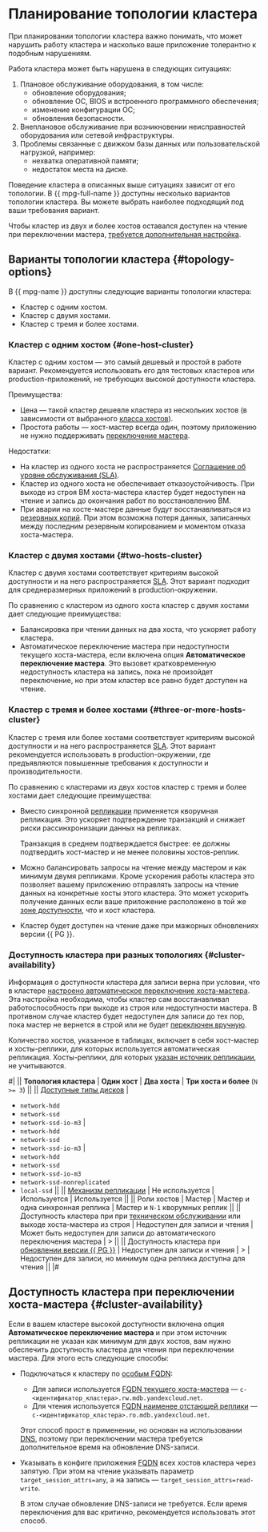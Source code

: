 # Планирование топологии кластера

При планировании топологии кластера важно понимать, что может нарушить работу кластера и насколько ваше приложение толерантно к подобным нарушениям.

Работа кластера может быть нарушена в следующих ситуациях:

1. Плановое обслуживание оборудования, в том числе:
   * обновление оборудования;
   * обновление ОС, BIOS и встроенного программного обеспечения;
   * изменение конфигурации ОС;
   * обновления безопасности.
1. Внеплановое обслуживание при возникновении неисправностей оборудования или сетевой инфраструктуры.
1. Проблемы связанные с движком базы данных или пользовательской нагрузкой, например:
   * нехватка оперативной памяти;
   * недостаток места на диске.

Поведение кластера в описанных выше ситуациях зависит от его топологии. В {{ mpg-full-name }} доступны несколько вариантов топологии кластера. Вы можете выбрать наиболее подходящий под ваши требования вариант.

Чтобы кластер из двух и более хостов оставался доступен на чтение при переключении мастера, [требуется дополнительная настройка](#cluster-availability).

## Варианты топологии кластера {#topology-options}

В {{ mpg-name }} доступны следующие варианты топологии кластера:

* Кластер с одним хостом.
* Кластер с двумя хостами.
* Кластер с тремя и более хостами.

### Кластер с одним хостом {#one-host-cluster}

Кластер с одним хостом — это самый дешевый и простой в работе вариант. Рекомендуется использовать его для тестовых кластеров или production-приложений, не требующих высокой доступности кластера.

Преимущества:

* Цена — такой кластер дешевле кластера из нескольких хостов (в зависимости от выбранного [класса хостов](./instance-types.md)).
* Простота работы — хост-мастер всегда один, поэтому приложению не нужно поддерживать [переключение мастера](../operations/connect.md#automatic-master-host-selection).

Недостатки:

* На кластер из одного хоста не распространяется [Соглашение об уровне обслуживания (SLA)](https://yandex.ru/legal/cloud_sla_mdb/).
* Кластер из одного хоста не обеспечивает отказоустойчивость. При выходе из строя ВМ хоста-мастера кластер будет недоступен на чтение и запись до окончания работ по восстановлению ВМ.
* При аварии на хосте-мастере данные будут восстанавливаться из [резервных копий](backup.md). При этом возможна потеря данных, записанных между последним резервным копированием и моментом отказа хоста-мастера.

### Кластер с двумя хостами {#two-hosts-cluster}

Кластер с двумя хостами соответствует критериям высокой доступности и на него распространяется [SLA](https://yandex.ru/legal/cloud_sla_mdb/). Этот вариант подходит для среднеразмерных приложений в production-окружении.

По сравнению с кластером из одного хоста кластер с двумя хостами дает следующие преимущества:

* Балансировка при чтении данных на два хоста, что ускоряет работу кластера.
* Автоматическое переключение мастера при недоступности текущего хоста-мастера, если включена опция **Автоматическое переключение мастера**. Это вызовет кратковременную недоступность кластера на запись, пока не произойдет переключение, но при этом кластер все равно будет доступен на чтение.

### Кластер с тремя и более хостами {#three-or-more-hosts-cluster} 

Кластер с тремя или более хостами соответствует критериям высокой доступности и на него распространяется [SLA](https://yandex.ru/legal/cloud_sla_mdb/). Этот вариант рекомендуется использовать в production-окружении, где предъявляются повышенные требования к доступности и производительности.

По сравнению с кластерами из двух хостов кластер с тремя и более хостами дает следующие преимущества:

* Вместо синхронной [репликации](replication.md) применяется кворумная репликация. Это ускоряет подтверждение транзакций и снижает риски рассинхронизации данных на репликах.

    Транзакция в среднем подтверждается быстрее: ее должны подтвердить хост-мастер и не менее половины хостов-реплик.

* Можно балансировать запросы на чтение между мастером и как минимум двумя репликами. Кроме ускорения работы кластера это позволяет вашему приложению отправлять запросы на чтение данных на конкретные хосты этого кластера. Это может ускорить получение данных если ваше приложение расположено в той же [зоне доступности](../../overview/concepts/geo-scope.md), что и хост кластера.
* Кластер будет доступен на чтение даже при мажорных обновлениях версии {{ PG }}.

### Доступность кластера при разных топологиях {#cluster-availability}

Информация о доступности кластера для записи верна при условии, что в кластере [настроено автоматическое переключение хоста-мастера](../operations/update.md#change-additional-settings). Эта настройка необходима, чтобы кластер сам восстанавливал работоспособность при выходе из строя или недоступности мастера. В противном случае кластер будет недоступен для записи до тех пор, пока мастер не вернется в строй или не будет [переключен вручную](../operations/update.md#start-manual-failover).

Количество хостов, указанное в таблицах, включает в себя хост-мастер и хосты-реплики, для которых используется автоматическая репликация. Хосты-реплики, для которых [указан источник репликации](./replication.md#replication-manual), не учитываются.

#|
|| **Топология кластера** | **Один хост** | **Два хоста** | **Три хоста и более** (`N >= 3`) ||
|| [Доступные типы дисков](./storage.md)
|
* `network-hdd`
* `network-ssd`
* `network-ssd-io-m3`
|
* `network-hdd`
* `network-ssd`
* `network-ssd-io-m3`
|
* `network-hdd`
* `network-ssd`
* `network-ssd-io-m3`
* `network-ssd-nonreplicated`
* `local-ssd` ||
|| [Механизм репликации](./replication.md) | Не используется | Используется | Используется ||
|| Роли хостов
|
Мастер
|
Мастер и одна синхронная реплика
|
Мастер и `N-1` кворумных реплик
||
|| Доступность кластера при при [техническом обслуживании](./maintenance.md) или выходе хоста-мастера из строя
| Недоступен для записи и чтения
| Может быть недоступен для записи до автоматического переключения мастера
| > ||
|| Доступность кластера при [обновлении версии {{ PG }}](../operations/cluster-version-update.md)
| Недоступен для записи и чтения | >
| Недоступен для записи, но минимум одна реплика доступна для чтения
||
|#

## Доступность кластера при переключении хоста-мастера {#cluster-availability}

Если в вашем кластере высокой доступности включена опция **Автоматическое переключение мастера** и при этом источник репликации не указан как минимум для двух хостов, вам нужно обеспечить доступность кластера для чтения при переключении мастера. Для этого есть следующие способы:

* Подключаться к кластеру по [особым FQDN](../operations/connect.md#special-fqdns):

   * Для записи используется [FQDN текущего хоста-мастера](../operations/connect.md#fqdn-master) — `c-<идентификатор_кластера>.rw.mdb.yandexcloud.net`.
   * Для чтения используется [FQDN наименее отстающей реплики](../operations/connect.md#fqdn-replica) — `c-<идентификатор_кластера>.ro.mdb.yandexcloud.net`.

   Этот способ прост в применении, но основан на использовании [DNS](../../glossary/dns.md), поэтому при переключении мастера требуется дополнительное время на обновление DNS-записи.

* Указывать в конфиге приложения [FQDN](../operations/connect.md#fqdn) всех хостов кластера через запятую. При этом на чтение указывать параметр `target_session_attrs=any`, а на запись — `target_session_attrs=read-write`.

   В этом случае обновление DNS-записи не требуется. Если время переключения для вас критично, рекомендуется использовать этот способ.
